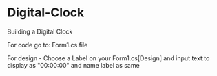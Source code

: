 # Digital-Clock
Building a Digital Clock
<p> For code go to: Form1.cs file </p>
<p> For design - Choose a Label on your Form1.cs[Design] and input text to display as "00:00:00" and name label as same </p>
